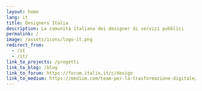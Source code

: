 ```yaml
---
layout: home
lang: it
title: Designers Italia
description: La comunità italiana dei designer di servizi pubblici
permalink: /
image: /assets/icons/logo-it.png
redirect_from:
  - /it
  - /it/
link_to_projects: /progetti
link_to_blog: /blog
link_to_forum: https://forum.italia.it/c/design
link_to_medium: https://medium.com/team-per-la-trasformazione-digitale/designers-italia-comunita-servizi-pubblici-digitali-pubblica-amministrazione-design-thinking-a04cc7ecc3da
---
```

